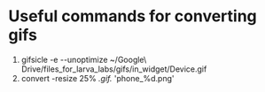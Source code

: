 Useful commands for converting gifs
===

1. gifsicle -e --unoptimize ~/Google\ Drive/files_for_larva_labs/gifs/in_widget/Device.gif
1. convert -resize 25% *.gif.* 'phone_%d.png'

